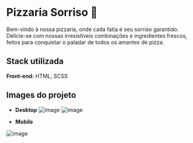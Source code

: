 
# Pizzaria Sorriso 🍕
Bem-vindo à nossa pizzaria, onde cada fatia é seu sorriso garantido. Delicie-se com nossas irresistíveis combinações e ingredientes frescos, feitos para conquistar o paladar de todos os amantes de pizza.

## Stack utilizada

**Front-end:** HTML, SCSS

 


## Images do projeto

- **Desktop**
![image](https://github.com/UnknownPerson66/pizzaria-sorriso/assets/46661756/bfe1535e-5889-43a8-9735-7c7887d3cf8f)
![image](https://github.com/UnknownPerson66/pizzaria-sorriso/assets/46661756/4b913d77-bc00-47f6-9bc9-dc9f6ac2a4e7)

- **Mobile**
  
![image](https://github.com/UnknownPerson66/pizzaria-sorriso/assets/46661756/d5492dd0-8f94-4147-b1f1-ecca63641fcc)
